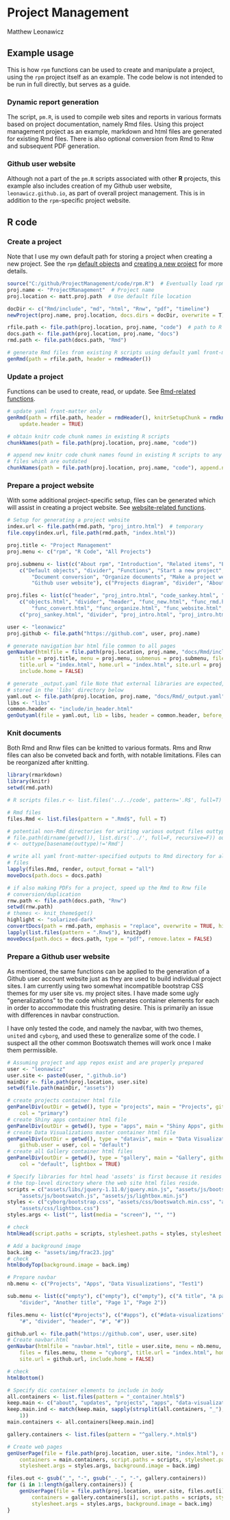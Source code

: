 # Project Management
Matthew Leonawicz  



## Example usage
This is how `rpm` functions can be used to create and manipulate a project, using the `rpm` project itself as an example.
The code below is not intended to be run in full directly, but serves as a guide.

### Dynamic report generation
The script, `pm.R`, is used to compile web sites and reports in various formats based on project documentation, namely Rmd files.
Using this project management project as an example, markdown and html files are generated for existing Rmd files.
There is also optional conversion from Rmd to Rnw and subsequent PDF generation.

### Github user website
Although not a part of the `pm.R` scripts associated with other **R** projects,
this example also includes creation of my Github user website, `leonawicz.github.io`, as part of overall project management.
This is in addition to the `rpm`-specific project website.

## R code

### Create a project
Note that I use my own default path for storing a project when creating a new project.
See the `rpm` [default objects](objects.html "default objects") and [creating a new project](func_new.html "new project") for more details.


```r
source("C:/github/ProjectManagement/code/rpm.R")  # Eventually load rpm package instead
proj.name <- "ProjectManagement"  # Project name
proj.location <- matt.proj.path  # Use default file location

docDir <- c("Rmd/include", "md", "html", "Rnw", "pdf", "timeline")
newProject(proj.name, proj.location, docs.dirs = docDir, overwrite = T)  # create a new project

rfile.path <- file.path(proj.location, proj.name, "code")  # path to R scripts
docs.path <- file.path(proj.location, proj.name, "docs")
rmd.path <- file.path(docs.path, "Rmd")

# generate Rmd files from existing R scripts using default yaml front-matter
genRmd(path = rfile.path, header = rmdHeader())
```

### Update a project
Functions can be used to create, read, or update. See [Rmd-related functions](func_rmd.html "Rmd-related functions").


```r
# update yaml front-matter only
genRmd(path = rfile.path, header = rmdHeader(), knitrSetupChunk = rmdknitrSetup(), 
    update.header = TRUE)

# obtain knitr code chunk names in existing R scripts
chunkNames(path = file.path(proj.location, proj.name, "code"))

# append new knitr code chunk names found in existing R scripts to any Rmd
# files which are outdated
chunkNames(path = file.path(proj.location, proj.name, "code"), append.new = TRUE)
```

### Prepare a project website
With some additional project-specific setup, files can be generated which will assist in creating a project website.
See [website-related functions](func_website.html "website-related functions").


```r
# Setup for generating a project website
index.url <- file.path(rmd.path, "proj_intro.html")  # temporary
file.copy(index.url, file.path(rmd.path, "index.html"))

proj.title <- "Project Management"
proj.menu <- c("rpm", "R Code", "All Projects")

proj.submenu <- list(c("About rpm", "Introduction", "Related items", "Example usage"), 
    c("Default objects", "divider", "Functions", "Start a new project", "Working with Rmd files", 
        "Document conversion", "Organize documents", "Make a project website", 
        "Github user website"), c("Projects diagram", "divider", "About", "Other"))

proj.files <- list(c("header", "proj_intro.html", "code_sankey.html", "pm.html"), 
    c("objects.html", "divider", "header", "func_new.html", "func_rmd.html", 
        "func_convert.html", "func_organize.html", "func_website.html", "func_user_website.html"), 
    c("proj_sankey.html", "divider", "proj_intro.html", "proj_intro.html"))

user <- "leonawicz"
proj.github <- file.path("https://github.com", user, proj.name)

# generate navigation bar html file common to all pages
genNavbar(htmlfile = file.path(proj.location, proj.name, "docs/Rmd/include/navbar.html"), 
    title = proj.title, menu = proj.menu, submenus = proj.submenu, files = proj.files, 
    title.url = "index.html", home.url = "index.html", site.url = proj.github, 
    include.home = FALSE)

# generate _output.yaml file Note that external libraries are expected,
# stored in the 'libs' directory below
yaml.out <- file.path(proj.location, proj.name, "docs/Rmd/_output.yaml")
libs <- "libs"
common.header <- "include/in_header.html"
genOutyaml(file = yaml.out, lib = libs, header = common.header, before_body = "include/navbar.html")
```

### Knit documents
Both Rmd and Rnw files can be knitted to various formats.
Rms and Rnw files can also be conveted back and forth, with notable limitations.
Files can be reorganized after knitting.


```r
library(rmarkdown)
library(knitr)
setwd(rmd.path)

# R scripts files.r <- list.files('../../code', pattern='.R$', full=T)

# Rmd files
files.Rmd <- list.files(pattern = ".Rmd$", full = T)

# potential non-Rmd directories for writing various output files outtype <-
# file.path(dirname(getwd()), list.dirs('../', full=F, recursive=F)) outtype
# <- outtype[basename(outtype)!='Rmd']
```


```r
# write all yaml front-matter-specified outputs to Rmd directory for all Rmd
# files
lapply(files.Rmd, render, output_format = "all")
moveDocs(path.docs = docs.path)

# if also making PDFs for a project, speed up the Rmd to Rnw file
# conversion/duplication
rnw.path <- file.path(docs.path, "Rnw")
setwd(rnw.path)
# themes <- knit_theme$get()
highlight <- "solarized-dark"
convertDocs(path = rmd.path, emphasis = "replace", overwrite = TRUE, highlight = highlight)  # Take care not to reverse write
lapply(list.files(pattern = ".Rnw$"), knit2pdf)
moveDocs(path.docs = docs.path, type = "pdf", remove.latex = FALSE)
```

### Prepare a Github user website
As mentioned, the same functions can be applied to the generation of a Github user account website just as they are used to build individual project sites.
I am currently using two somewhat incompatible bootstrap CSS themes for my user site vs. my project sites.
I have made some ugly "generalizations" to the code which generates container elements for each in order to accommodate this frustrating desire.
This is primarily an issue with differences in navbar construction.

I have only tested the code, and namely the navbar, with two themes, `united` and `cyborg`, and used these to generalize some of the code.
I suspect all the other common Bootswatch themes will work once I make them permissible.


```r
# Assuming project and app repos exist and are properly prepared
user <- "leonawicz"
user.site <- paste0(user, ".github.io")
mainDir <- file.path(proj.location, user.site)
setwd(file.path(mainDir, "assets"))

# create projects container html file
genPanelDiv(outDir = getwd(), type = "projects", main = "Projects", github.user = user, 
    col = "primary")
# create Shiny apps container html file
genPanelDiv(outDir = getwd(), type = "apps", main = "Shiny Apps", github.user = "ua-snap")
# create Data Visualizations master container html file
genPanelDiv(outDir = getwd(), type = "datavis", main = "Data Visualizations", 
    github.user = user, col = "default")
# create all Gallery container html files
genPanelDiv(outDir = getwd(), type = "gallery", main = "Gallery", github.user = user, 
    col = "default", lightbox = TRUE)

# Specify libraries for html head 'assets' is first because it resides in
# the top-level directory where the web site html files reside.
scripts = c("assets/libs/jquery-1.11.0/jquery.min.js", "assets/js/bootstrap.min.js", 
    "assets/js/bootswatch.js", "assets/js/lightbox.min.js")
styles <- c("cyborg/bootstrap.css", "assets/css/bootswatch.min.css", "assets/libs/font-awesome-4.1.0/css/font-awesome.css", 
    "assets/css/lightbox.css")
styles.args <- list("", list(media = "screen"), "", "")

# check
htmlHead(script.paths = scripts, stylesheet.paths = styles, stylesheet.args = styles.args)

# Add a background image
back.img <- "assets/img/frac23.jpg"
# check
htmlBodyTop(background.image = back.img)

# Prepare navbar
nb.menu <- c("Projects", "Apps", "Data Visualizations", "Test1")

sub.menu <- list(c("empty"), c("empty"), c("empty"), c("A title", "A page", 
    "divider", "Another title", "Page 1", "Page 2"))

files.menu <- list(c("#projects"), c("#apps"), c("#data-visualizations"), c("header", 
    "#", "divider", "header", "#", "#"))

github.url <- file.path("https://github.com", user, user.site)
# Create navbar.html
genNavbar(htmlfile = "navbar.html", title = user.site, menu = nb.menu, submenus = sub.menu, 
    files = files.menu, theme = "cyborg", title.url = "index.html", home.url = "index.html", 
    site.url = github.url, include.home = FALSE)

# check
htmlBottom()

# Specify dic container elements to include in body
all.containers <- list.files(pattern = "_container.html$")
keep.main <- c("about", "updates", "projects", "apps", "data-visualizations")
keep.main.ind <- match(keep.main, sapply(strsplit(all.containers, "_"), "[[", 
    1))
main.containers <- all.containers[keep.main.ind]

gallery.containers <- list.files(pattern = "^gallery.*.html$")

# Create web pages
genUserPage(file = file.path(proj.location, user.site, "index.html"), navbar = "navbar.html", 
    containers = main.containers, script.paths = scripts, stylesheet.paths = styles, 
    stylesheet.args = styles.args, background.image = back.img)

files.out <- gsub("_", "-", gsub("_-_", "-", gallery.containers))
for (i in 1:length(gallery.containers)) {
    genUserPage(file = file.path(proj.location, user.site, files.out[i]), navbar = "navbar.html", 
        containers = gallery.containers[i], script.paths = scripts, stylesheet.paths = styles, 
        stylesheet.args = styles.args, background.image = back.img)
}
```
